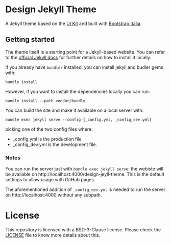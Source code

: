 # Design Jekyll Theme

A Jekyll theme based on the [UI Kit](https://github.com/italia/design-ui-kit)
and built with [Bootstrap Italia](https://github.com/italia/bootstrap-italia/).

## Getting started

The theme itself is a starting point for a Jekyll-based website. You can refer
to the [official Jekyll docs](https://jekyllrb.com/docs/) for further details
on how to install it locally.

If you already have `bundler` installed, you can install jekyll and budler gems
with:

`bundle install`

However, if you want to install the dependencies locally you can run:

`bundle install --path vendor/bundle`

You can build the site and make it available on a local server with:

`bundle exec jekyll serve --config {_config.yml, _config_dev.yml}`

picking one of the two config files where:

*  _config.yml is the production file
*  _config_dev.yml is the development file.

### Notes

You can run the server just with `bundle exec jekyll serve`: the webiste will
be available on http://localhost:4000/design-jeyll-theme. This is the default
settings to allow usage with GitHub pages.

The aforementioned addition of `_config_dev.yml` is needed to run the server on
http://localhost:4000 without any subpath.

# License
This repository is licensed with a BSD-3-Clause license. Please check the
[LICENSE](LICENSE) file to know more details about this.
